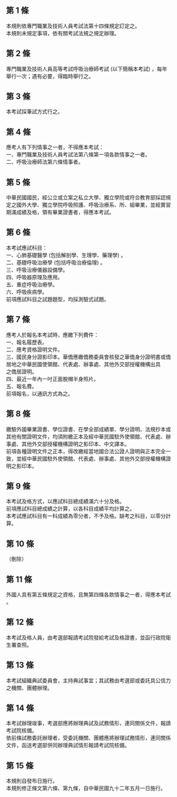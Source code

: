 第 1 條
-------
本規則依專門職業及技術人員考試法第十四條規定訂定之。    
本規則未規定事項，依有關考試法規之規定辦理。

第 2 條
-------
專門職業及技術人員高等考試呼吸治療師考試 (以下簡稱本考試) ，每年  
舉行一次；遇有必要，得臨時舉行之。

第 3 條
-------
本考試採筆試方式行之。

第 4 條
-------
應考人有下列情事之一者，不得應本考試：  
一、專門職業及技術人員考試法第八條第一項各款情事之一者。  
二、呼吸治療師法第六條情事者。

第 5 條
-------
中華民國國民，經公立或立案之私立大學、獨立學院或符合教育部採認規  
定之國外大學、獨立學院呼吸照護、呼吸治療系、所、組畢業，並經實習  
期滿成績及格，領有畢業證書者，得應本考試。

第 6 條
-------
本考試應試科目：                                    
一、心肺基礎醫學 (包括解剖學、生理學、藥理學) 。    
二、基礎呼吸治療學 (包括呼吸治療倫理) 。            
三、呼吸治療儀器設備學。                            
四、呼吸器原理及應用。                              
五、重症呼吸治療學。                                
六、呼吸疾病學。                                    
前項應試科目之試題題型，均採測驗式試題。

第 7 條
-------
應考人於報名本考試時，應繳下列費件：  
一、報名履歷表。  
二、應考資格證明文件。  
三、國民身分證影印本。華僑應繳僑務委員會核發之華僑身分證明書或僑  
    居地之中華民國使領館、代表處、辦事處、其他外交部授權機構出具  
    之僑居證明。  
四、最近一年內一吋正面脫帽半身照片。  
五、報名費。  
前項報名，以通訊方式為之。

第 8 條
-------
繳驗外國畢業證書、學位證書、在學全部成績單、學分證明、法規抄本或  
其他有關證明文件，均須附繳正本及經中華民國駐外使領館、代表處、辦  
事處、其他外交部授權機構證明之影印本、中文譯本。  
前項各種證明文件之正本，得改繳經當地國合法公證人證明與正本完全一  
致，並經中華民國駐外使領館、代表處、辦事處、其他外交部授權機構證  
明之影印本。

第 9 條
-------
本考試及格方式，以應試科目總成績滿六十分及格。                     
前項應試科目總成績之計算，以各科目成績平均計算之。                 
本考試應試科目有一科成績為零分者，不予及格。缺考之科目，以零分計   
算。

第 10 條
--------
（刪除）

第 11 條
--------
外國人具有第五條規定之資格，且無第四條各款情事之一者，得應本考試  
。

第 12 條
--------
本考試及格人員，由考選部報請考試院發給考試及格證書，並函行政院衛  
生署查照。

第 13 條
--------
本考試組織典試委員會，主持典試事宜；其試務由考選部或委託具公信力  
之機關、團體辦理。

第 14 條
--------
本考試辦理竣事，考選部應將辦理典試及試務情形，連同關係文件，報請  
考試院核備。  
依前條試務委託辦理者，受委託機關、團體應將辦理試務情形，連同關係  
文件，函送考選部併同辦理典試情形報請考試院核備。

第 15 條
--------
本規則自發布日施行。                                            
本規則修正條文第六條、第九條，自中華民國九十二年五月一日施行。

